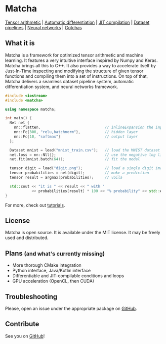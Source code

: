
# Matcha

[Tensor arithmetic](tensor/) |
[Automatic differentiation](tensor/autograd) |
[JIT compilation](tensor/jit) |
[Dataset pipelines](dataset/) |
[Neural networks](nn/) |
[Gotchas](gotchas/)


## What it is

Matcha is a framework for optimized tensor arithmetic and
machine learning. It features a very intuitive interface
inspired by Numpy and Keras. Matcha brings all this to C++.
It also provides a way to accelerate itself by Just-In-Time
inspecting and modifying the structure of given tensor functions
and compiling them into a set of instructions. On top of that,
Matcha delivers a seamless dataset pipeline system, 
automatic differentiation system, and neural networks framework.

```cpp
#include <iostream>
#include <matcha>

using namespace matcha;

int main() {
  Net net {
    nn::flatten,                             // inlineExpansion the inputs
    nn::Fc{300, "relu,batchnorm"},           // hidden layer
    nn::Fc{10, "softmax"}                    // output layer
  };

  Dataset mnist = load("mnist_train.csv");   // load the MNIST dataset
  net.loss = nn::Nll{};                      // use the negative log likelihood loss
  net.fit(mnist.batch(64));                  // fit the model

  tensor digit = load("digit.png");          // load a single digit image
  tensor probabilities = net(digit);         // make a prediction
  tensor result = argmax(probabilities);     // voila

  std::cout << "it is " << result << " with "
            << probabilities[result] * 100 << "% probability" << std::endl;
}
```

For more, check out [tutorials](tutorials/).

## License

Matcha is open source. It is available under the MIT license. 
It may be freely used and distributed.

## Plans <small>(and what's currently missing)</small>

- More thorough CMake integration
- Python interface, Java/Kotlin interface
- Differentiable and JIT-compilable conditions and loops
- GPU acceleration (OpenCL, then CUDA)


## Troubleshooting

Please, open an issue under the appropriate package on [GitHub](https://github.com/matcha-ai).


## Contribute

See you on [GitHub](https://github.com/matcha-ai/)!

